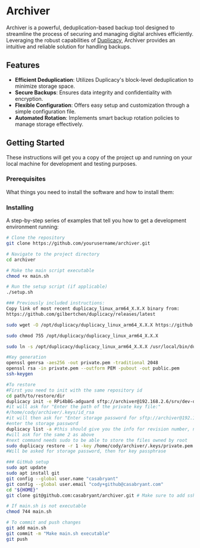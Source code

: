 # Archiver

Archiver is a powerful, deduplication-based backup tool designed to streamline the process of securing and managing digital archives efficiently. Leveraging the robust capabilities of [Duplicacy](https://github.com/gilbertchen/duplicacy), Archiver provides an intuitive and reliable solution for handling backups.

## Features

- **Efficient Deduplication**: Utilizes Duplicacy's block-level deduplication to minimize storage space.
- **Secure Backups**: Ensures data integrity and confidentiality with encryption.
- **Flexible Configuration**: Offers easy setup and customization through a simple configuration file.
- **Automated Rotation**: Implements smart backup rotation policies to manage storage effectively.

## Getting Started

These instructions will get you a copy of the project up and running on your local machine for development and testing purposes.

### Prerequisites

What things you need to install the software and how to install them:

### Installing

A step-by-step series of examples that tell you how to get a development environment running:

```bash
# Clone the repository
git clone https://github.com/yourusername/archiver.git

# Navigate to the project directory
cd archiver

# Make the main script executable
chmod +x main.sh

# Run the setup script (if applicable)
./setup.sh

### Previously included instructions:
Copy link of most recent duplicacy_linux_arm64_X.X.X binary from:
https://github.com/gilbertchen/duplicacy/releases/latest

sudo wget -O /opt/duplicacy/duplicacy_linux_arm64_X.X.X https://github.com/gilbertchen/duplicacy/releases/download/vX.X.X/duplicacy_linux_arm64_X.X.X

sudo chmod 755 /opt/duplicacy/duplicacy_linux_arm64_X.X.X

sudo ln -s /opt/duplicacy/duplicacy_linux_arm64_X.X.X /usr/local/bin/duplicacy

#Key generation
openssl genrsa -aes256 -out private.pem -traditional 2048
openssl rsa -in private.pem --outform PEM -pubout -out public.pem
ssh-keygen

#To restore
#First you need to init with the same repository id
cd path/to/restore/dir
duplicacy init -e RPi4b8G-adguard sftp://archiver@192.168.2.6/srv/dev-disk-by-uuid-980406B804069980/duplicacy
#it will ask for "Enter the path of the private key file:"
#/home/cody/archiver/.keys/id_rsa
#it will then ask for "Enter storage password for sftp://archiver@192.168.2.6/srv/dev-disk-by-uuid-980406B804069980/duplicacy:"
#enter the storage password
duplicacy list -a #this should give you the info for revision number, needed below
#will ask for the same 2 as above
#next command needs sudo to be able to store the files owned by root
sudo duplicacy restore -r 1 -key /home/cody/archiver/.keys/private.pem
#Will be asked for storage password, then for key passphrase

### GitHub setup
sudo apt update
sudo apt install git
git config --global user.name "casabryant"
git config --global user.email "cody+github@casabryant.com"
cd "${HOME}"
git clone git@github.com:casabryant/archiver.git # Make sure to add ssh rsa_id.pub key to GitHub authentication key first

# If main.sh is not executable
chmod 744 main.sh

# To commit and push changes
git add main.sh
git commit -m "Make main.sh executable"
git push
